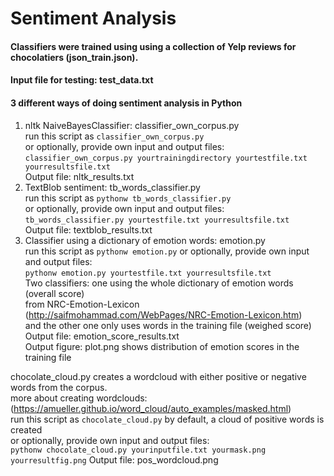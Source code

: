 # Sentiment Analysis

#### Classifiers were trained using using a collection of Yelp reviews for chocolatiers (json_train.json).
#### Input file for testing: test_data.txt
#### 3 different ways of doing sentiment analysis in Python
1. nltk NaiveBayesClassifier: classifier_own_corpus.py  
  run this script as `classifier_own_corpus.py`   
  or optionally, provide own input and output files:  
  `classifier_own_corpus.py yourtrainingdirectory yourtestfile.txt yourresultsfile.txt`  
  Output file: nltk_results.txt 
2. TextBlob sentiment: tb_words_classifier.py  
  run this script as `pythonw tb_words_classifier.py`   
  or optionally, provide own input and output files:  
  `tb_words_classifier.py yourtestfile.txt yourresultsfile.txt`  
  Output file: textblob_results.txt  
3. Classifier using a dictionary of emotion words: emotion.py  
  run this script as `pythonw emotion.py` 
  or optionally, provide own input and output files:    
  `pythonw emotion.py yourtestfile.txt yourresultsfile.txt`  
  Two classifiers: one using the whole dictionary of emotion words (overall score)  
  from NRC-Emotion-Lexicon (http://saifmohammad.com/WebPages/NRC-Emotion-Lexicon.htm)  
  and the other one only uses words in the training file (weighed score)  
  Output file: emotion_score_results.txt  
  Output figure: plot.png shows distribution of emotion scores in the training file  

 chocolate_cloud.py creates a wordcloud with either positive or negative words from the corpus.  
 more about creating wordclouds: (https://amueller.github.io/word_cloud/auto_examples/masked.html)  
 run this script as `chocolate_cloud.py` by default, a cloud of positive words is created  
 or optionally, provide own input and output files:  
 `pythonw chocolate_cloud.py yourinputfile.txt yourmask.png yourresultfig.png` 
 Output file: pos_wordcloud.png  

